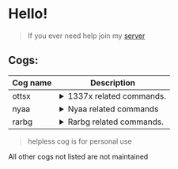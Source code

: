 # Hello!
> If you ever need help join my [server](https://discord.com/invite/ChS8MZDPRA)

## Cogs:
| Cog name | Description |
| --- | --- |
|ottsx|<details><summary>1337x related commands.</summary>Includes a `ban` section, `quicksearch`, `search`, and a smartlink to fetch info from a 1337x page.</details>  |
|nyaa|<details><summary>Nyaa related commands</summary>Includes a `search` and smartlink feature to fetch info from a nyaa page.</details>|
|rarbg|<details><summary>Rarbg related commands.</summary>Only has a `search` command at the moment</details>|

> helpless cog is for personal use

All other cogs not listed are not maintained